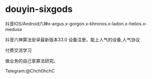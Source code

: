 # douyin-sixgods
抖音IOS/Android六神x-argus.x-gorgon.x-khronos.x-ladon.x-helios.x-medusa

抖音六神算法安卓最新版本33.0
设备注册，能上人气的设备,人气协议


付费交流学习

做业务的自己拿算法研究。

Telegram:@Chch0hchC




